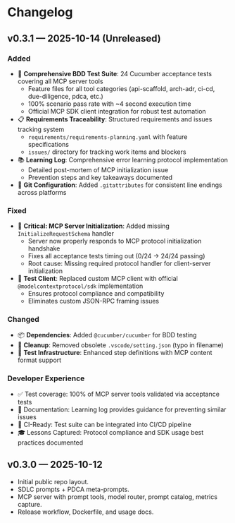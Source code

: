 # Changelog

## v0.3.1 — 2025-10-14 (Unreleased)

### Added

- 🎯 **Comprehensive BDD Test Suite**: 24 Cucumber acceptance tests covering all MCP server tools
  - Feature files for all tool categories (api-scaffold, arch-adr, ci-cd, due-diligence, pdca, etc.)
  - 100% scenario pass rate with ~4 second execution time
  - Official MCP SDK client integration for robust test automation
- 📋 **Requirements Traceability**: Structured requirements and issues tracking system
  - `requirements/requirements-planning.yaml` with feature specifications
  - `issues/` directory for tracking work items and blockers
- 📚 **Learning Log**: Comprehensive error learning protocol implementation
  - Detailed post-mortem of MCP initialization issue
  - Prevention steps and key takeaways documented
- 🔧 **Git Configuration**: Added `.gitattributes` for consistent line endings across platforms

### Fixed

- 🐛 **Critical: MCP Server Initialization**: Added missing `InitializeRequestSchema` handler
  - Server now properly responds to MCP protocol initialization handshake
  - Fixes all acceptance tests timing out (0/24 → 24/24 passing)
  - Root cause: Missing required protocol handler for client-server initialization
- 🔌 **Test Client**: Replaced custom MCP client with official `@modelcontextprotocol/sdk` implementation
  - Ensures protocol compliance and compatibility
  - Eliminates custom JSON-RPC framing issues

### Changed

- 📦 **Dependencies**: Added `@cucumber/cucumber` for BDD testing
- 🧹 **Cleanup**: Removed obsolete `.vscode/setting.json` (typo in filename)
- 📝 **Test Infrastructure**: Enhanced step definitions with MCP content format support

### Developer Experience

- ✅ Test coverage: 100% of MCP server tools validated via acceptance tests
- 📖 Documentation: Learning log provides guidance for preventing similar issues
- 🚀 CI-Ready: Test suite can be integrated into CI/CD pipeline
- 🎓 Lessons Captured: Protocol compliance and SDK usage best practices documented

## v0.3.0 — 2025-10-12

- Initial public repo layout.
- SDLC prompts + PDCA meta-prompts.
- MCP server with prompt tools, model router, prompt catalog, metrics capture.
- Release workflow, Dockerfile, and usage docs.
